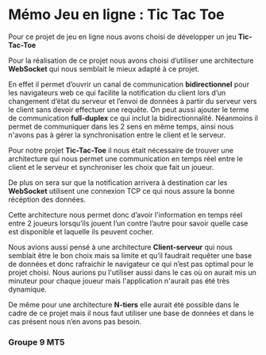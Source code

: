 # **Mémo Jeu en ligne : Tic Tac Toe**

Pour ce projet de jeu en ligne nous avons choisi de développer un jeu **Tic-Tac-Toe**

Pour la réalisation de ce projet nous avons choisi d’utiliser une architecture **WebSocket** qui nous semblait le mieux adapté à ce projet.

En effet il permet d’ouvrir un canal de communication **bidirectionnel** pour les navigateurs web ce qui facilite la notification du client lors d’un changement d’état du serveur et l’envoi de données à partir du serveur vers le client sans devoir effectuer une requête.
On peut aussi ajouter le terme de communication **full-duplex** ce qui inclut la bidirectionnalité. Néanmoins il permet de communiquer dans les 2 sens en même temps, ainsi nous n'avons pas à gérer la synchronisation entre le client et le serveur.

Pour notre projet **Tic-Tac-Toe** il nous était nécessaire de trouver une architecture qui nous permet une communication en temps réel entre le client et le serveur et synchroniser les choix que fait un joueur.

De plus on sera sur que la notification arrivera à destination  car les **WebSocket** utilisent une connexion TCP ce qui nous assure la bonne récéption des données.

Cette architecture nous permet donc d’avoir l'information en temps réel entre 2 joueurs lorsqu’ils jouent l’un contre l’autre pour savoir quelle case est disponible et laquelle ils peuvent cocher.

Nous avions aussi pensé à une architecture **Client-serveur** qui nous semblait être le bon choix mais sa limite et qu’il faudrait requêter une base de données et donc rafraichir le navigateur ce qui n’est pas optimal pour le projet choisi. Nous aurions pu l'utiliser aussi dans le cas où on aurait mis un minuteur pour chaque joueur mais l'application n'aurait pas été très dynamique.

De même pour une architecture **N-tiers** elle aurait été possible dans le cadre de ce projet mais il nous faut utiliser une base de données et dans le cas présent nous n’en avons pas besoin.

### **Groupe 9 MT5**